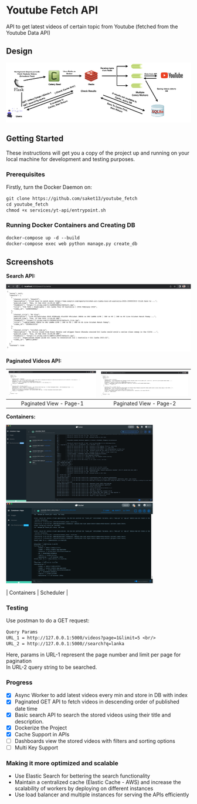 # Youtube Fetch API

API to get latest videos of certain topic from Youtube (fetched from the Youtube Data API) 

## Design

![image](images/Flow.jpeg)

## Getting Started

These instructions will get you a copy of the project up and running on your local machine for development and testing purposes.

### Prerequisites

Firstly, turn the Docker Daemon on:

```
git clone https://github.com/saket13/youtube_fetch
cd youtube_fetch
chmod +x services/yt-api/entrypoint.sh
```

### Running Docker Containers and Creating DB

``` 
docker-compose up -d --build
docker-compose exec web python manage.py create_db
```

## Screenshots


**Search API:**

![Notification](images/Search.png)

**Paginated Videos API:**

| ![Charging](images/Paginated-1.png)  |  ![Discharging](images/Paginated-2.png) |
|:---:|:---:|
| Paginated View - Page-1 | Paginated View - Page-2 |

**Containers:**

<p float="left">
  <img src="/images/containers.png" width="400" />
  <img src="/images/Scheduler.png" width="400" /> 
</p>
| Containers | Scheduler |

### Testing

Use postman to do a GET request:

```
Query Params
URL_1 = http://127.0.0.1:5000/videos?page=1&limit=5 <br/>
URL_2 = http://127.0.0.1:5000//search?q=lanka
```
Here, params in URL-1 represent the page number and limit per page for pagination <br/>
In URL-2 query string to be searched.

### Progress

- [x] Async Worker to add latest videos every min and store in DB with index
- [x] Paginated GET API to fetch videos in descending order of published date time
- [x] Basic search API to search the stored videos using their title and description.
- [x] Dockerize the Project
- [x] Cache Support in APIs
- [ ] Dashboards view the stored videos with filters and sorting options
- [ ] Multi Key Support

### Making it more optimized and scalable

- Use Elastic Search for bettering the search functionality
- Maintain a centralized cache (Elastic Cache - AWS) and increase the scalability of workers by deploying on different instances
- Use load balancer and multiple instances for serving the APIs efficiently


